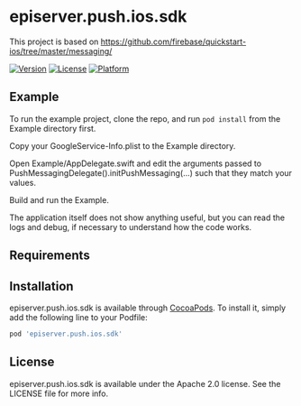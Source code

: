 # episerver.push.ios.sdk

This project is based on https://github.com/firebase/quickstart-ios/tree/master/messaging/

[![Version](https://img.shields.io/cocoapods/v/episerver.push.ios.sdk.svg?style=flat)](https://cocoapods.org/pods/episerver.push.ios.sdk)
[![License](https://img.shields.io/cocoapods/l/episerver.push.ios.sdk.svg?style=flat)](https://cocoapods.org/pods/episerver.push.ios.sdk)
[![Platform](https://img.shields.io/cocoapods/p/episerver.push.ios.sdk.svg?style=flat)](https://cocoapods.org/pods/episerver.push.ios.sdk)

## Example

To run the example project, clone the repo, and run `pod install` from the Example directory first.

Copy your GoogleService-Info.plist to the Example directory.

Open Example/AppDelegate.swift and edit the arguments passed to PushMessagingDelegate().initPushMessaging(...) such that they match your values.

Build and run the Example.

The application itself does not show anything useful, but you can read the logs and debug, if necessary to understand how the code works.

## Requirements

## Installation

episerver.push.ios.sdk is available through [CocoaPods](https://cocoapods.org). To install
it, simply add the following line to your Podfile:

```ruby
pod 'episerver.push.ios.sdk'
```

## License

episerver.push.ios.sdk is available under the Apache 2.0 license. See the LICENSE file for more info.
